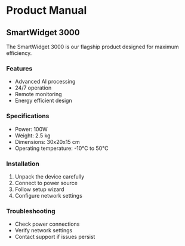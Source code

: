 # Product Manual

## SmartWidget 3000

The SmartWidget 3000 is our flagship product designed for maximum efficiency.

### Features
- Advanced AI processing
- 24/7 operation
- Remote monitoring
- Energy efficient design

### Specifications
- Power: 100W
- Weight: 2.5 kg
- Dimensions: 30x20x15 cm
- Operating temperature: -10°C to 50°C

### Installation
1. Unpack the device carefully
2. Connect to power source
3. Follow setup wizard
4. Configure network settings

### Troubleshooting
- Check power connections
- Verify network settings
- Contact support if issues persist

